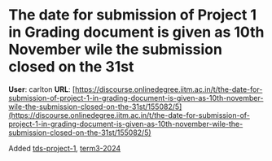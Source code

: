 # The date for submission of Project 1 in Grading document is given as 10th November wile the submission closed on the 31st

**User**: carlton
**URL**: [https://discourse.onlinedegree.iitm.ac.in/t/the-date-for-submission-of-project-1-in-grading-document-is-given-as-10th-november-wile-the-submission-closed-on-the-31st/155082/5](https://discourse.onlinedegree.iitm.ac.in/t/the-date-for-submission-of-project-1-in-grading-document-is-given-as-10th-november-wile-the-submission-closed-on-the-31st/155082/5)

Added [tds-project-1](/tag/tds-project-1), [term3-2024](/tag/term3-2024)
